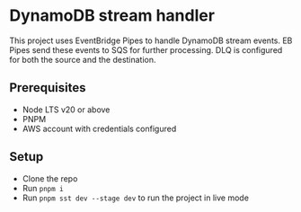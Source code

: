 # DynamoDB stream handler

This project uses EventBridge Pipes to handle DynamoDB stream events. EB Pipes send these events to SQS for further processing. DLQ is configured for both the source and the destination.

## Prerequisites

- Node LTS v20 or above
- PNPM
- AWS account with credentials configured

## Setup

- Clone the repo
- Run `pnpm i`
- Run `pnpm sst dev --stage dev` to run the project in live mode
